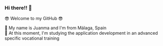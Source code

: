 ### Hi there!! 🖖

😎 Welcome to my GitHub 😎

🌟 My name is Juanma and I'm from Málaga, Spain <br>
🌟 At this moment, I'm studying the application development in an advanced specific vocational training
<!--
**Carmona97/Carmona97** is a ✨ _special_ ✨ repository because its `README.md` (this file) appears on your GitHub profile.

Here are some ideas to get you started:

- 🔭 I’m currently working on ...
- 🌱 I’m currently learning ...
- 👯 I’m looking to collaborate on ...
- 🤔 I’m looking for help with ...
- 💬 Ask me about ...
- 📫 How to reach me: ...
- 😄 Pronouns: ...
- ⚡ Fun fact: ...
-->
